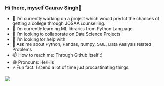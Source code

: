 ### Hi there, myself Gaurav Singh👋

- 🔭 I’m currently working on a project which would predict the chances of getting a college through JOSAA counselling.
- 🌱 I’m currently learning ML libraries from Python Language
- 👯 I’m looking to collaborate on Data Science Projects
- 🤔 I’m looking for help with 
- 💬 Ask me about Python, Pandas, Numpy, SQL, Data Analysis related Problems
- 📫 How to reach me: Through Github itself :) 
- 😄 Pronouns: He/His
- ⚡ Fun fact: I spend a lot of time just procastinating things.

<img src="https://github-readme-stats.vercel.app/api?username=Gaurav1921&&show_icons=true&title_color=ffffff&icon_color=bb2acf&text_color=daf7dc&bg_color=151515">
